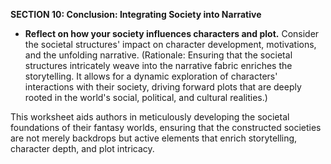 
**SECTION 10: Conclusion: Integrating Society into Narrative**
- **Reflect on how your society influences characters and plot.** Consider the societal structures' impact on character development, motivations, and the unfolding narrative. (Rationale: Ensuring that the societal structures intricately weave into the narrative fabric enriches the storytelling. It allows for a dynamic exploration of characters' interactions with their society, driving forward plots that are deeply rooted in the world's social, political, and cultural realities.)

This worksheet aids authors in meticulously developing the societal foundations of their fantasy worlds, ensuring that the constructed societies are not merely backdrops but active elements that enrich storytelling, character depth, and plot intricacy.

